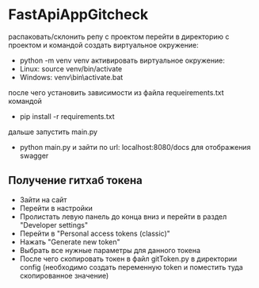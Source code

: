 # FastApiAppGitcheck
распаковать/склонить репу с проектом
перейти в директорию с проектом и командой создать виртуальное окружение:
- python -m venv venv
активировать виртуальное окружение: 
- Linux: source venv/bin/activate
- Windows: venv\bin\activate.bat

после чего установить зависимости из файла requeirements.txt командой
- pip install -r requirements.txt

дальше запустить main.py 
- python main.py 
и зайти по url: localhost:8080/docs для отображения swagger

## Получение гитхаб токена
- Зайти на сайт
- Перейти в настройки
-  Пролистать левую панель до конца вниз и перейти в раздел "Developer settings"
- Перейти в "Personal access tokens (classic)"
-  Нажать "Generate new token"
-  Выбрать все нужные параметры для данного токена
-  После чего скопировать токен в файл gitToken.py в директории config (необходимо создать переменную token и поместить туда скопированное значение)
